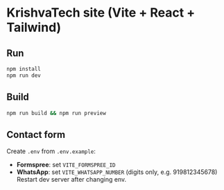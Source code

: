 # KrishvaTech site (Vite + React + Tailwind)

## Run
```bash
npm install
npm run dev
```

## Build
```bash
npm run build && npm run preview
```

## Contact form
Create `.env` from `.env.example`:
- **Formspree**: set `VITE_FORMSPREE_ID`
- **WhatsApp**: set `VITE_WHATSAPP_NUMBER` (digits only, e.g. 919812345678)
Restart dev server after changing env.
